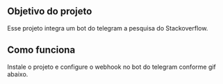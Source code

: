 
## Objetivo do projeto

Esse projeto integra um bot do telegram a pesquisa do Stackoverflow.

## Como funciona
Instale o projeto e configure o webhook no bot do telegram conforme gif abaixo.
<a  href="https://i.imgur.com/FeNC1Lv.mp4"></a>
